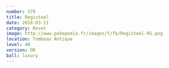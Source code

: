 ```yaml
---
number: 379
title: Registeel
date: 2016-03-21
category: Reset
image: http://www.pokepedia.fr/images/f/fb/Registeel-RS.png
location: Tombeau Antique
level: 40
version: OR
ball: luxury
---
```

